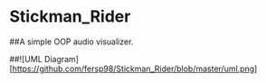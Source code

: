 # Stickman_Rider

##A simple OOP audio visualizer.

##![UML Diagram][https://github.com/fersp98/Stickman_Rider/blob/master/uml.png]


